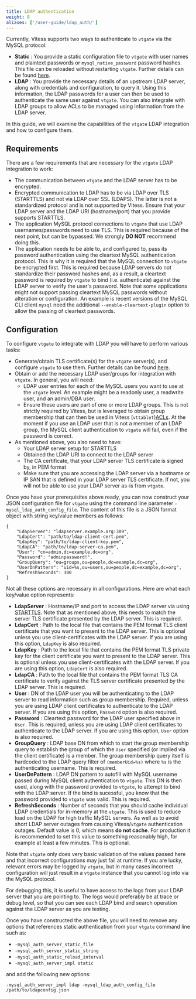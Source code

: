 ```yaml
---
title: LDAP authentication
weight: 8
aliases: ['/user-guide/ldap_auth/'] 
---
```


Currently, Vitess supports two ways to authenticate to `vtgate` via the MySQL protocol:

  * **Static** : You provide a static configuration file to `vtgate` with user names and plaintext passwords or `mysql_native_password` password hashes.  This file can be reloaded without restarting `vtgate`. Further details can be found [here](../user-management).
  * **LDAP** : You provide the necessary details of an upstream LDAP server, along with credentials and configuration, to query it. Using this information, the LDAP passwords for a user can then be used to authenticate the same user against `vtgate`. You can also integrate with LDAP groups to allow ACLs to be managed using information from the LDAP server.

In this guide, we will examine the capabilities of the `vtgate` LDAP integration and how to configure them.

## Requirements

There are a few requirements that are necessary for the `vtgate` LDAP integration to work:

 * The communication between `vtgate` and the LDAP server has to be encrypted.
 * Encrypted communication to LDAP has to be via LDAP over TLS (STARTTLS) and not via LDAP over SSL (LDAPS). The latter is not a standardized protocol and is not supported by Vitess. Ensure that your LDAP server and the LDAP URI (hostname/port) that you provide supports STARTTLS.
 * The application MySQL protocol connections to `vtgate` that use LDAP usernames/passwords need to use TLS. This is required because of the next point, but can be bypassed. We strongly **DO NOT** recommend doing this.
 * The application needs to be able to, and configured to, pass its password authentication using the cleartext MySQL authentication protocol. This is why it is required that the MySQL connection to `vtgate` be encrypted first.  This is required because LDAP servers do not standardize their password hashes and, as a result, a cleartext password is required by `vtgate` to bind (i.e. authenticate) against the LDAP server to verify the user's password.  Note that some applications might not support passing cleartext MySQL passwords without alteration or configuration.  An example is recent versions of the MySQL CLI client `mysql` need the additional `--enable-cleartext-plugin` option to allow the passing of cleartext passwords.
  
## Configuration

To configure `vtgate` to integrate with LDAP you will have to perform various tasks:

  * Generate/obtain TLS certificate(s) for the `vtgate` server(s), and configure `vtgate` to use them. Further details can be found [here](https://github.com/aquarapid/vitess_examples/blob/master/tls/securing_vitess.md).
  * Obtain or add the necessary LDAP user/groups for integration with `vtgate`.  In general, you will need:
    * LDAP user entries for each of the MySQL users you want to use at the `vtgate` level. An example might be a readonly user, a readwrite user, and an admin/DBA user.
    * Ensure these users are part of one or more LDAP groups. This is not strictly required by Vitess, but is leveraged to obtain group membership that can then be used in Vitess (`vttablet`)[ACLs](../authorization).  At the moment if you use an LDAP user that is not a member of an LDAP group, the MySQL client authentication to `vtgate` will fail, even if the password is correct.
  * As mentioned above, you also need to have:
    * Your LDAP server setup for STARTTLS
    * Obtained the LDAP URI to connect to the LDAP server
    * The CA certificate, that your LDAP server TLS certificate is signed by, in PEM format
    * Make sure that you are accessing the LDAP server via a hostname or IP SAN that is defined in your LDAP server TLS certificate. If not, you will not be able to use your LDAP server as-is from `vtgate`.

Once you have your prerequisites above ready, you can now construct your JSON configuration file for `vtgate` using the command line parameter `-mysql_ldap_auth_config_file`. The content of this file is a JSON format object with string key/value members as follows:

```shell
{
    "LdapServer": "ldapserver.example.org:389",
    "LdapCert": "path/to/ldap-client-cert.pem",
    "LdapKey": "path/to/ldap-client-key.pem",
    "LdapCA": "path/to/ldap-server-ca.pem",
    "User": "cn=admin,dc=example,dc=org",
    "Password": "adminpassword!",
    "GroupQuery": "ou=groups,ou=people,dc=example,dc=org",
    "UserDnPattern": "uid=%s,ou=users,ou=people,dc=example,dc=org",
    "RefreshSeconds": 300
}
```

Not all these options are necessary in all configurations. Here are what each key/value option represents:

  * **LdapServer** : Hostname/IP and port to access the LDAP server via using [STARTTLS](https://www.digitalocean.com/community/tutorials/how-to-encrypt-openldap-connections-using-starttls). Note that as mentioned above, this needs to match the server TLS certificate presented by the LDAP server. This is required.
  * **LdapCert** : Path to the local file that contains the PEM format TLS client certificate that you want to present to the LDAP server. This is optional unless you use client-certificates with the LDAP server. If you are using this option, `LdapKey` is also required.
  * **LdapKey** : Path to the local file that contains the PEM format TLS private key for the client certificate you want to present to the LDAP server. This is optional unless you use client-certificates with the LDAP server. If you are using this option, `LdapCert` is also required.
  * **LdapCA** : Path to the local file that contains the PEM format TLS CA certificate to verify against the TLS server certificate presented by the LDAP server. This is required.
  * **User** : DN of the LDAP user you will be authenticating to the LDAP server to read information such as group membership. Required, unless you are using LDAP client certificates to authenticate to the LDAP server. If you are using this option, `Password` option is also required.
  * **Password** : Cleartext password for the LDAP user specified above in `User`. This is required, unless you are using LDAP client certificates to authenticate to the LDAP server. If you are using this option, `User` option is also required.
  * **GroupQuery** : LDAP base DN from which to start the group membership query to establish the group of which the `User` specified (or implied via the client certificate) is a member. The group membership query itself is hardcoded to the LDAP query filter of `(memberUid=%s)` where `%s` is the authenticating username. This is required.
  * **UserDnPattern** : LDAP DN pattern to autofill with MySQL username passed during MySQL client authentication to `vtgate`. This DN is then used, along with the password provided to `vtgate`, to attempt to bind with the LDAP server. If the bind is sucessful, you know that the password provided to `vtgate` was valid. This is required.
  * **RefreshSeconds** : Number of seconds that you should cache individual LDAP credentials for in-memory at the `vtgate`. This is used to reduce load on the LDAP for high traffic MySQL servers. As well as to avoid short LDAP server outages from causing Vitess/`vtgate` authentication outages. Default value is 0, which means **do not cache**. For production it is recommended to set this value to something reasonably high, for example at least a few minutes. This is optional.

Note that `vtgate` only does very basic validation of the values passed here and that incorrect configurations may just fail at runtime. If you are lucky, relevant errors may be logged by `vtgate`, but in many cases incorrect configuration will just result in a `vtgate` instance that you cannot log into via the MySQL protocol. 

For debugging this, it is useful to have access to the logs from your LDAP server that you are pointing to. The logs would preferably be at trace or debug level, so that you can see each LDAP bind and search operation against the LDAP server as you are testing.

Once you have constructed the above file, you will need to remove any options that references static authentication from your `vtgate` command line such as:

  * `-mysql_auth_server_static_file`
  * `-mysql_auth_server_static_string`
  * `-mysql_auth_static_reload_interval`
  * `-mysql_auth_server_impl static`

and add the following new options:

```shell
-mysql_auth_server_impl ldap -mysql_ldap_auth_config_file /path/to/ldapconfig.json
```
